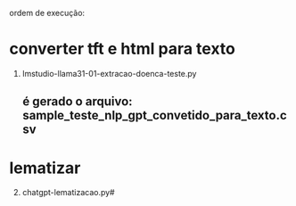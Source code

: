 ordem de execução:
# converter tft e html para texto
1. lmstudio-llama31-01-extracao-doenca-teste.py
    ## é gerado o arquivo: sample_teste_nlp_gpt_convetido_para_texto.csv

# lematizar
2. chatgpt-lematizacao.py#